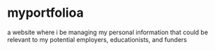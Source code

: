 # myportfolioa
a website where i be managing my personal information that could be relevant to my potential employers, educationists, and funders
